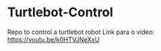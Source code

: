# Turtlebot-Control
Repo to control a turtlebot robot
Link para o vídeo: https://youtu.be/k0HTVJNeXxU 
